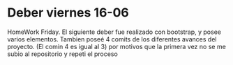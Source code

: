 # Deber viernes 16-06
HomeWork Friday.
El siguiente deber fue realizado con bootstrap, y posee varios elementos. Tambien poseé 4 comits de los diferentes avances del proyecto.
(El comin 4 es igual al 3) por motivos que la primera vez no se me subio al repositorio y repeti el proceso
